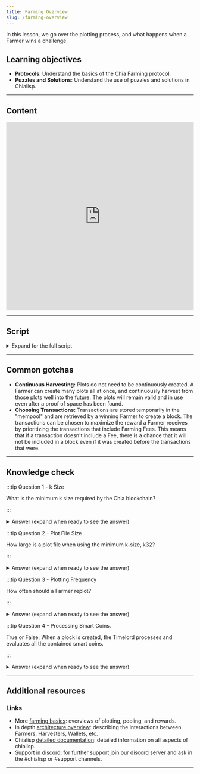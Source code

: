 ```yaml
---
title: Farming Overview
slug: /farming-overview
---
```


In this lesson, we go over the plotting process, and what happens when a Farmer wins a challenge.

## Learning objectives

- **Protocols**: Understand the basics of the Chia Farming protocol.
- **Puzzles and Solutions**: Understand the use of puzzles and solutions in Chialisp.

---

## Content

<div class="videoWrapper">
<iframe width="100%" height="504" src="https://www.youtube.com/embed/vyn0nIO56WU" frameborder="0" allowfullscreen="allowfullscreen"></iframe>
</div>

---

## Script

<details>

<summary> Expand for the full script </summary>

0:00  
Farmers are nodes that seek to win Proof of Space challenges in exchange for rewards. The Farmer that wins a challenge constructs and processes a block of transactions and adds it to the blockchain.

0:20  
To start, the Farmers pre-generate hashes into large blocks called Plots. The size of these plots are determined by a constant, k. k32 is the minimum required size and equates to around 108GB per plot.

0:40  
This plotting process is computationally intensive, similar to classic blockchain "mining", however, this process is only done once, reducing the overall energy usage immensely. Once the plots are created, they are then passively monitored by harvesters to determine if they contain a valid Proof of Space for the current network challenge.

1:00  
If the Farmer wins the challenge, they will start filling a block with transactions from the mempool. The Farming client has control of which transactions to include in the block, and will usually choose based on the largest Farming Fee, adding to the overall reward received.

1:20  
The block is then processed, meaning all the transactions and programs within smart coins are executed and resolved. The block is then signed by the farmer and submitted to the chain.

</details>

---

## Common gotchas

- **Continuous Harvesting:** Plots do not need to be continuously created. A Farmer can create many plots all at once, and continuously harvest from those plots well into the future. The plots will remain valid and in use even after a proof of space has been found.
- **Choosing Transactions:** Transactions are stored temporarily in the "mempool" and are retrieved by a winning Farmer to create a block. The transactions can be chosen to maximize the reward a Farmer receives by prioritizing the transactions that include Farming Fees. This means that if a transaction doesn't include a Fee, there is a chance that it will not be included in a block even if it was created before the transactions that were.

---

## Knowledge check

:::tip Question 1 - k Size

What is the minimum k size required by the Chia blockchain?

:::

<details>

<summary> Answer (expand when ready to see the answer)  </summary>

`"k32"`

</details>

:::tip Question 2 - Plot File Size

How large is a plot file when using the minimum k-size, k32?

:::

<details>

<summary> Answer (expand when ready to see the answer)  </summary>

`"Around 108GB"`

</details>

:::tip Question 3 - Plotting Frequency

How often should a Farmer replot?

:::

<details>

<summary> Answer (expand when ready to see the answer) </summary>

`"Ideally, a Farmer should not have to replot. There may be some instances a Farmer may want to replot (alter the k-size or compression, changing from pool-based farming to solo-farming etc.), but the plots should remain valid and useful well into the future."`

</details>

:::tip Question 4 - Processing Smart Coins.

True or False; When a block is created, the Timelord processes and evaluates all the contained smart coins.

:::

<details>

<summary> Answer (expand when ready to see the answer) </summary>

`"False. The Farmer processes the smart coins contained in the block. The Timelord infuses the block to the rest of the chain."`

</details>

---

## Additional resources

### Links

- More [farming basics](https://docs.chia.net/farming-basics): overviews of plotting, pooling, and rewards.
- In depth [architecture overview](https://docs.chia.net/architecture-overview): describing the interactions between Farmers, Harvesters, Wallets, etc.
- Chialisp [detailed documentation](https://chialisp.com/): detailed information on all aspects of chialisp.
- Support [in discord](https://discord.gg/chia): for further support join our discord server and ask in the #chialisp or #support channels.

---
